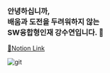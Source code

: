 ### 안녕하십니까, <br> 배움과 도전을 두려워하지 않는 <br> SW융합형인재 강수연입니다. 👋

[💙Notion Link](https://www.notion.so/b73f337fcd324d92b283c2cee0c18f9b)




![git](https://img.shields.io/badge/-Git-F05032?style=for-the-badge&logo=git&logoColor=ffffff)



